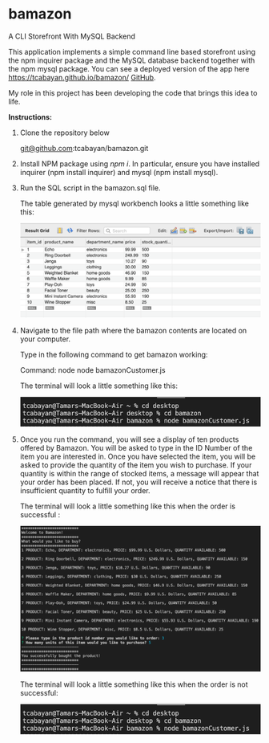 # bamazon
A CLI Storefront With MySQL Backend

This application implements a simple command line based storefront using the npm inquirer package and the MySQL database backend together with the npm mysql package. You can see a deployed version of the app here https://tcabayan.github.io/bamazon/ [GitHub](http://tcabayan.github.com).

My role in this project has been developing the code that brings this idea to life. 

**Instructions:**

1. Clone the repository below

    git@github.com:tcabayan/bamazon.git

1. Install NPM package using _npm i_. In particular, ensure you have installed inquirer (npm install inquirer) and mysql (npm install mysql).

1. Run the SQL script in the bamazon.sql file. 
    
    The table generated by mysql workbench looks a little something like this:

    ![mysql table screenshot](/Images/mysql_table.png)


1. Navigate to the file path where the bamazon contents are located on your computer.

    Type in the following command to get bamazon working:

    Command: node node bamazonCustomer.js


    The terminal will look a little something like this:

    ![Node setup screenshot](Images/Node_Startup.png)

1. Once you run the command, you will see a display of ten products offered by Bamazon. You will be asked to type in the ID Number of the item you are interested   in. Once you have selected the item, you will be asked to provide the quantity of the item you wish to purchase. If your quantity is within the range of stocked items, a message will appear that your order has been placed. If not, you will receive a notice that there is insufficient quantity to fulfill your order. 

    The terminal will look a little something like this when the order is successful :

    ![Success terminal screenshot](/Images/Node_Success.png)


    The terminal will look a little something like this when the order is not successful:

    ![Failure terminal screenshot](/Images/Node_Startup.png)





